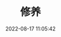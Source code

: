 ---
pageComponent:
  name: Catalogue
  data:
    path: 02.修养
title: 修养
date: 2022-08-17 11:05:42
permalink: /behavior/
sidebar: false
article: false
comment: false
editLink: false
---